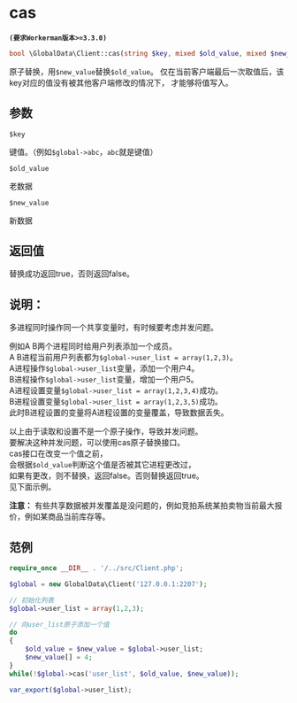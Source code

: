 # cas
**``` (要求Workerman版本>=3.3.0) ```**
```php
bool \GlobalData\Client::cas(string $key, mixed $old_value, mixed $new_value)
```
原子替换，用```$new_value```替换```$old_value```。
仅在当前客户端最后一次取值后，该key对应的值没有被其他客户端修改的情况下， 才能够将值写入。

## 参数

 ``` $key ```

键值。（例如```$global->abc```，```abc```就是键值）

 ``` $old_value ```

老数据


 ``` $new_value ```

新数据

## 返回值
替换成功返回true，否则返回false。

## 说明：

多进程同时操作同一个共享变量时，有时候要考虑并发问题。

例如A B两个进程同时给用户列表添加一个成员。<br>
A B进程当前用户列表都为```$global->user_list = array(1,2,3)```。<br>
A进程操作```$global->user_list```变量，添加一个用户4。<br>
B进程操作```$global->user_list```变量，增加一个用户5。<br>
A进程设置变量```$global->user_list = array(1,2,3,4)```成功。<br>
B进程设置变量```$global->user_list = array(1,2,3,5)```成功。<br>
此时B进程设置的变量将A进程设置的变量覆盖，导致数据丢失。<br>

以上由于读取和设置不是一个原子操作，导致并发问题。<br>
要解决这种并发问题，可以使用cas原子替换接口。<br>
cas接口在改变一个值之前，<br>
会根据```$old_value```判断这个值是否被其它进程更改过，<br>
如果有更改，则不替换，返回false。否则替换返回true。<br>
见下面示例。

 **注意：** 
有些共享数据被并发覆盖是没问题的，例如竞拍系统某拍卖物当前最大报价，例如某商品当前库存等。


## 范例

```php
require_once __DIR__ . '/../src/Client.php';

$global = new GlobalData\Client('127.0.0.1:2207');

// 初始化列表
$global->user_list = array(1,2,3);

// 向user_list原子添加一个值
do
{
    $old_value = $new_value = $global->user_list;
    $new_value[] = 4;
}
while(!$global->cas('user_list', $old_value, $new_value));

var_export($global->user_list);
```

